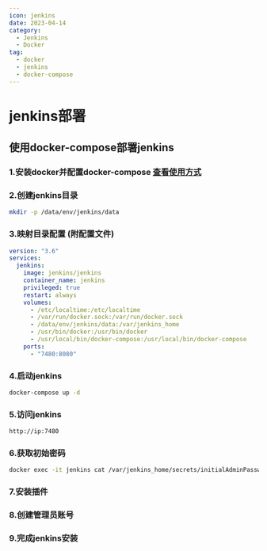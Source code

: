 ```yaml
---
icon: jenkins
date: 2023-04-14
category:
  - Jenkins
  - Docker
tag:
  - docker
  - jenkins
  - docker-compose
---
```

# jenkins部署
## 使用docker-compose部署jenkins
### 1.安装docker并配置docker-compose [查看使用方式](/server/docker/1.html)
### 2.创建jenkins目录
```bash
mkdir -p /data/env/jenkins/data
```
### 3.映射目录配置 (附配置文件)
```yaml
version: "3.6"
services:
  jenkins:
    image: jenkins/jenkins
    container_name: jenkins
    privileged: true
    restart: always
    volumes:
      - /etc/localtime:/etc/localtime
      - /var/run/docker.sock:/var/run/docker.sock
      - /data/env/jenkins/data:/var/jenkins_home
      - /usr/bin/docker:/usr/bin/docker
      - /usr/local/bin/docker-compose:/usr/local/bin/docker-compose
    ports:
      - "7480:8080"
```
### 4.启动jenkins
```bash
docker-compose up -d
```
### 5.访问jenkins
```bash
http://ip:7480
```
### 6.获取初始密码
```bash
docker exec -it jenkins cat /var/jenkins_home/secrets/initialAdminPassword
```
### 7.安装插件
### 8.创建管理员账号
### 9.完成jenkins安装